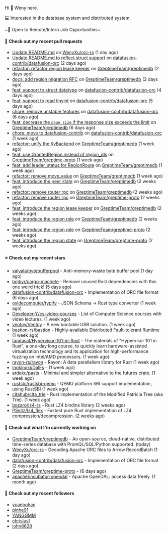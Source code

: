 Hi 👋 Weny here.

💻 Interested in the database system and distributed system.

~🍺 Open to Remote/Intern Job Opportunities~

#### 🔨 Check out my recent pull requests

- [Update README.md](https://github.com/WenyXu/orc-rs/pull/11) on [WenyXu/orc-rs](https://github.com/WenyXu/orc-rs) (1 day ago)
- [Update README.md  to reflect struct support](https://github.com/datafusion-contrib/datafusion-orc/pull/28) on [datafusion-contrib/datafusion-orc](https://github.com/datafusion-contrib/datafusion-orc) (2 days ago)
- [refactor: refactor region lease keeper](https://github.com/GreptimeTeam/greptimedb/pull/2704) on [GreptimeTeam/greptimedb](https://github.com/GreptimeTeam/greptimedb) (2 days ago)
- [docs: add region migration RFC](https://github.com/GreptimeTeam/greptimedb/pull/2703) on [GreptimeTeam/greptimedb](https://github.com/GreptimeTeam/greptimedb) (2 days ago)
- [feat: support to struct datatype](https://github.com/datafusion-contrib/datafusion-orc/pull/26) on [datafusion-contrib/datafusion-orc](https://github.com/datafusion-contrib/datafusion-orc) (4 days ago)
- [feat: support to read tinyint](https://github.com/datafusion-contrib/datafusion-orc/pull/22) on [datafusion-contrib/datafusion-orc](https://github.com/datafusion-contrib/datafusion-orc) (5 days ago)
- [chore: remove unstable features](https://github.com/datafusion-contrib/datafusion-orc/pull/4) on [datafusion-contrib/datafusion-orc](https://github.com/datafusion-contrib/datafusion-orc) (6 days ago)
- [feat: decrease the `page size` if the response size exceeds the limit](https://github.com/GreptimeTeam/greptimedb/pull/2689) on [GreptimeTeam/greptimedb](https://github.com/GreptimeTeam/greptimedb) (6 days ago)
- [chore: move to datafusion-contrib](https://github.com/datafusion-contrib/datafusion-orc/pull/1) on [datafusion-contrib/datafusion-orc](https://github.com/datafusion-contrib/datafusion-orc) (1 week ago)
- [refactor: unify the KvBackend](https://github.com/GreptimeTeam/greptimedb/pull/2684) on [GreptimeTeam/greptimedb](https://github.com/GreptimeTeam/greptimedb) (1 week ago)
- [feat: use GrantedRegion instead of region_ids](https://github.com/GreptimeTeam/greptime-proto/pull/117) on [GreptimeTeam/greptime-proto](https://github.com/GreptimeTeam/greptime-proto) (1 week ago)
- [feat: add leader_status for RegionRoute](https://github.com/GreptimeTeam/greptimedb/pull/2670) on [GreptimeTeam/greptimedb](https://github.com/GreptimeTeam/greptimedb) (1 week ago)
- [refactor: remove move_value](https://github.com/GreptimeTeam/greptimedb/pull/2661) on [GreptimeTeam/greptimedb](https://github.com/GreptimeTeam/greptimedb) (1 week ago)
- [feat: introduce the peer state](https://github.com/GreptimeTeam/greptimedb/pull/2649) on [GreptimeTeam/greptimedb](https://github.com/GreptimeTeam/greptimedb) (2 weeks ago)
- [refactor: remove router rpc](https://github.com/GreptimeTeam/greptimedb/pull/2646) on [GreptimeTeam/greptimedb](https://github.com/GreptimeTeam/greptimedb) (2 weeks ago)
- [refactor: remove router rpc](https://github.com/GreptimeTeam/greptime-proto/pull/114) on [GreptimeTeam/greptime-proto](https://github.com/GreptimeTeam/greptime-proto) (2 weeks ago)
- [feat: introduce the region lease keeper](https://github.com/GreptimeTeam/greptimedb/pull/2645) on [GreptimeTeam/greptimedb](https://github.com/GreptimeTeam/greptimedb) (2 weeks ago)
- [feat: introduce the region role](https://github.com/GreptimeTeam/greptimedb/pull/2640) on [GreptimeTeam/greptimedb](https://github.com/GreptimeTeam/greptimedb) (2 weeks ago)
- [feat: introduce the region role](https://github.com/GreptimeTeam/greptime-proto/pull/113) on [GreptimeTeam/greptime-proto](https://github.com/GreptimeTeam/greptime-proto) (2 weeks ago)
- [feat: introduce the region state](https://github.com/GreptimeTeam/greptime-proto/pull/112) on [GreptimeTeam/greptime-proto](https://github.com/GreptimeTeam/greptime-proto) (2 weeks ago)

#### ⭐ Check out my recent stars

- [valyala/bytebufferpool](https://github.com/valyala/bytebufferpool) - Anti-memory-waste byte buffer pool (1 day ago)
- [bnjbvr/cargo-machete](https://github.com/bnjbvr/cargo-machete) - Remove unused Rust dependencies with this one weird trick! (5 days ago)
- [datafusion-contrib/datafusion-orc](https://github.com/datafusion-contrib/datafusion-orc) - Implementation of ORC file format (6 days ago)
- [oxidecomputer/typify](https://github.com/oxidecomputer/typify) - JSON Schema -&gt; Rust type converter (1 week ago)
- [Developer-Y/cs-video-courses](https://github.com/Developer-Y/cs-video-courses) - List of Computer Science courses with video lectures. (1 week ago)
- [ventoy/Ventoy](https://github.com/ventoy/Ventoy) - A new bootable USB solution. (1 week ago)
- [bastion-rs/bastion](https://github.com/bastion-rs/bastion) - Highly-available Distributed Fault-tolerant Runtime (1 week ago)
- [tandasat/Hypervisor-101-in-Rust](https://github.com/tandasat/Hypervisor-101-in-Rust) - The materials of &#34;Hypervisor 101 in Rust&#34;, a one-day long course, to quickly learn hardware-assisted virtualization technology and its application for high-performance fuzzing on Intel/AMD processors. (1 week ago)
- [rayon-rs/rayon](https://github.com/rayon-rs/rayon) - Rayon: A data parallelism library for Rust (1 week ago)
- [Inokinoki/DalFs](https://github.com/Inokinoki/DalFs) -  (1 week ago)
- [ardaku/pasts](https://github.com/ardaku/pasts) - Minimal and simpler alternative to the futures crate. (1 week ago)
- [rustsbi/rustsbi-qemu](https://github.com/rustsbi/rustsbi-qemu) - QEMU platform SBI support implementation, using RustSBI (1 week ago)
- [citahub/cita_trie](https://github.com/citahub/cita_trie) - Rust implementation of the Modified Patricia Tree (aka Trie). (1 week ago)
- [bozaro/lz4-rs](https://github.com/bozaro/lz4-rs) - Rust LZ4 bindins library (2 weeks ago)
- [PSeitz/lz4_flex](https://github.com/PSeitz/lz4_flex) - Fastest pure Rust implementation of LZ4 compression/decompression. (2 weeks ago)

#### 👷 Check out what I'm currently working on

- [GreptimeTeam/greptimedb](https://github.com/GreptimeTeam/greptimedb) - An open-source, cloud-native, distributed time-series database with PromQL/SQL/Python supported. (today)
- [WenyXu/orc-rs](https://github.com/WenyXu/orc-rs) - Decoding Apache ORC files to Arrow RecordBatch (1 day ago)
- [datafusion-contrib/datafusion-orc](https://github.com/datafusion-contrib/datafusion-orc) - Implementation of ORC file format (2 days ago)
- [GreptimeTeam/greptime-proto](https://github.com/GreptimeTeam/greptime-proto) -  (6 days ago)
- [apache/incubator-opendal](https://github.com/apache/incubator-opendal) - Apache OpenDAL: access data freely. (1 month ago)

#### 👯 Check out my recent followers

- [yuanbohan](https://github.com/yuanbohan)
- [pinhe91](https://github.com/pinhe91)
- [YANGGMM](https://github.com/YANGGMM)
- [chrislusf](https://github.com/chrislusf)
- [john8628](https://github.com/john8628)


